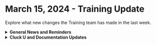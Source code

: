 # March 15, 2024 - Training Update

Explore what new changes the Training team has made in the last week.

<details>

<summary><strong>General News and Reminders</strong></summary>

* **SHOUT OUT** to Hayden, Jordan, Eugene, Chris, Brett, Dan, and Tahla for successfully taking our [Broken link](broken-reference "mention") Exam, and collecting your prestigious **Certified Rewster** badge in Discord.&#x20;
* We have unified the docs format for our 100 series, making it more searchable, and beefed up our resources section for each page.
* Join us in our [Cluck-U Discord channel](https://discord.com/channels/936789089703845988/1121465945295167588) if you have any questions, comments, or concerns!

</details>

<details>

<summary><strong>Cluck U and Documentation Updates</strong></summary>

**What's New at Cluck University?**

* We'd love to get your feedback on our Training and Documentation! [Please fill out this form to let us know how we can improve](https://app.sli.do/event/m8C3AjPUnuDgpkVDmPsQL3)!
* As a reminder, you can make training and documentation requests at [https://rewst.canny.io/](https://rewst.canny.io/)
* Clea has joined the battle to educate! She will be delivering the Rewst 101 Training next Monday, March, 18th!

<img src="../../../.gitbook/assets/Clea.png" alt="" data-size="original">

* All Cluck U Course pages have been updated for clarity
* Links to additional resources have been added to each of the pages

**New & Updated Pages:**

* [march-8th-2024-live-from-right-of-boom-its-the-roc-open-mic.md](../../roc-open-mics/rewst-open-mics-north-america/2024-roc-open-mics/march-8th-2024-live-from-right-of-boom-its-the-roc-open-mic.md "mention") page added
* [graph-error-when-using-sendmail-as-impersonated-user.md](../../../documentation/integrations/individual-integration-documentation/cloud/microsoft-cloud-integration-bundle/common-issues-with-microsoft-bundle/graph-error-when-using-sendmail-as-impersonated-user.md "mention") page added
* [rewst-user-setup-and-gdap-relationship-guidance.md](../../../documentation/integrations/individual-integration-documentation/cloud/microsoft-cloud-integration-bundle/microsoft-csp/rewst-user-setup-and-gdap-relationship-guidance.md "mention") steps updated for accuracy
* [data-input-and-output-input-variables-and-context-variables.md](../../../documentation/workflows/data-input-and-output-input-variables-and-context-variables.md "mention") page updated for clarity and searchability&#x20;
* [twilio-integration-setup.md](../../../documentation/integrations/individual-integration-documentation/voip-and-sms/twilio/twilio-integration-setup.md "mention") page updated to include full steps
* [jinja-essentials.md](../../../documentation/jinja/jinja-essentials.md "mention") page added with expanded examples from 103
* [microsoft-graph-vs-exchange-online.md](../../../documentation/integrations/microsoft-graph-vs-exchange-online.md "mention") page added with more detail from 104 and 105

</details>

